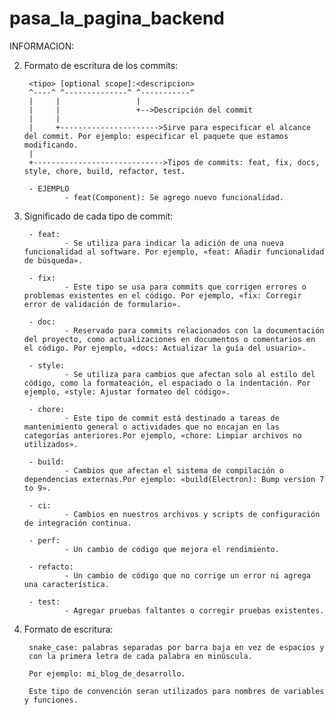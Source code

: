 # pasa_la_pagina_backend

INFORMACION:

2. Formato de escritura de los commits:

        <tipo> [optional scope]:<descripcion>
        ^----^ ^--------------^ ^-----------^   
        |     |                 |
        |     |                 +-->Descripción del commit
        |     |    
        |     +---------------------->Sirve para especificar el alcance del commit. Por ejemplo: especificar el paquete que estamos modificando.
        |
        +----------------------------->Tipos de commits: feat, fix, docs, style, chore, build, refactor, test.

        - EJEMPLO
                - feat(Component): Se agrego nuevo funcionalidad.

3. Significado de cada tipo de commit:

        - feat: 
                - Se utiliza para indicar la adición de una nueva funcionalidad al software. Por ejemplo, «feat: Añadir funcionalidad de búsqueda».

        - fix: 
                - Este tipo se usa para commits que corrigen errores o problemas existentes en el código. Por ejemplo, «fix: Corregir error de validación de formulario».

        - doc: 
                - Reservado para commits relacionados con la documentación del proyecto, como actualizaciones en documentos o comentarios en el código. Por ejemplo, «docs: Actualizar la guía del usuario».

        - style: 
                - Se utiliza para cambios que afectan solo al estilo del código, como la formateación, el espaciado o la indentación. Por ejemplo, «style: Ajustar formateo del código».

        - chore: 
                - Este tipo de commit está destinado a tareas de mantenimiento general o actividades que no encajan en las categorías anteriores.Por ejemplo, «chore: Limpiar archivos no utilizados».

        - build: 
                - Cambios que afectan el sistema de compilación o dependencias externas.Por ejemplo: «build(Electron): Bump version 7 to 9».

        - ci: 
                - Cambios en nuestros archivos y scripts de configuración de integración continua.

        - perf: 
                - Un cambio de código que mejora el rendimiento.

        - refacto: 
                - Un cambio de código que no corrige un error ni agrega una característica.

        - test: 
                - Agregar pruebas faltantes o corregir pruebas existentes.


4. Formato de escritura: 

        snake_case: palabras separadas por barra baja en vez de espacios y 
        con la primera letra de cada palabra en minúscula. 

        Por ejemplo: mi_blog_de_desarrollo.

        Este tipo de convención seran utilizados para nombres de variables y funciones.
